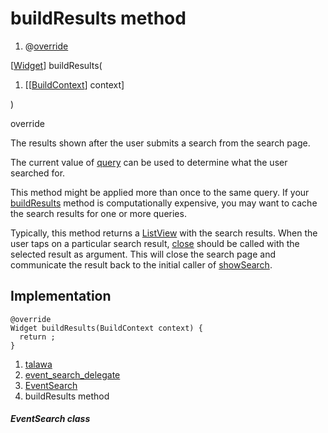 
<div>

# buildResults method

</div>


<div>

1.  @[override](https://api.flutter.dev/flutter/dart-core/override-constant.html)

</div>

[[Widget](https://api.flutter.dev/flutter/widgets/Widget-class.html)]
buildResults(

1.  [[[BuildContext](https://api.flutter.dev/flutter/widgets/BuildContext-class.html)]
    context]

)


override




The results shown after the user submits a search from the search page.

The current value of
[query](https://api.flutter.dev/flutter/material/SearchDelegate/query.html)
can be used to determine what the user searched for.

This method might be applied more than once to the same query. If your
[buildResults](../../widgets_event_search_delegate/EventSearch/buildResults.html)
method is computationally expensive, you may want to cache the search
results for one or more queries.

Typically, this method returns a
[ListView](https://api.flutter.dev/flutter/widgets/ListView-class.html)
with the search results. When the user taps on a particular search
result,
[close](https://api.flutter.dev/flutter/material/SearchDelegate/close.html)
should be called with the selected result as argument. This will close
the search page and communicate the result back to the initial caller of
[showSearch](https://api.flutter.dev/flutter/material/showSearch.html).



## Implementation

``` language-dart
@override
Widget buildResults(BuildContext context) {
  return ;
}
```







1.  [talawa](../../index.html)
2.  [event_search_delegate](../../widgets_event_search_delegate/)
3.  [EventSearch](../../widgets_event_search_delegate/EventSearch-class.html)
4.  buildResults method

##### EventSearch class







